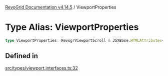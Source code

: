 [RevoGrid Documentation v4.14.5](README.md) / ViewportProperties

# Type Alias: ViewportProperties

```ts
type ViewportProperties: RevogrViewportScroll & JSXBase.HTMLAttributes<HTMLRevogrViewportScrollElement>;
```

## Defined in

[src/types/viewport.interfaces.ts:32](https://github.com/revolist/revogrid/blob/395fb64310e6654557393205ff295dbb2f4142c5/src/types/viewport.interfaces.ts#L32)
